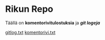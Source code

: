 # Rikun Repo

Täällä on **komentorivitulostuksia** ja ***git logeja***

[gitlog.txt](https://github.com/SuperTLP/ot-harjoitustyo/blob/master/laskarit/viikko1/gitlog.txt)
[komentorivi.txt](https://github.com/SuperTLP/ot-harjoitustyo/blob/master/laskarit/viikko1/komentorivi.txt)
